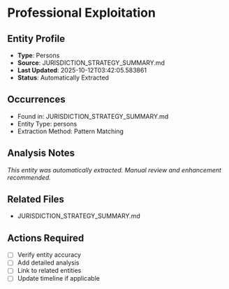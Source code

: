 # Professional Exploitation

## Entity Profile
- **Type**: Persons
- **Source**: JURISDICTION_STRATEGY_SUMMARY.md
- **Last Updated**: 2025-10-12T03:42:05.583861
- **Status**: Automatically Extracted

## Occurrences
- Found in: JURISDICTION_STRATEGY_SUMMARY.md
- Entity Type: persons
- Extraction Method: Pattern Matching

## Analysis Notes
*This entity was automatically extracted. Manual review and enhancement recommended.*

## Related Files
- JURISDICTION_STRATEGY_SUMMARY.md

## Actions Required
- [ ] Verify entity accuracy
- [ ] Add detailed analysis
- [ ] Link to related entities
- [ ] Update timeline if applicable
